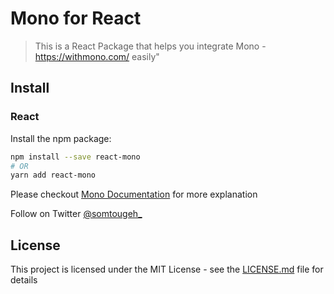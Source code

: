 # Mono for React

> This is a React Package that helps you integrate Mono - https://withmono.com/
> easily"

## Install

### React

Install the npm package:

```bash
npm install --save react-mono
# OR
yarn add react-mono
```

Please checkout
[Mono Documentation](https://www.notion.so/Documentation-3cda635f4aa54e9bb6947ab60305db92)
for more explanation

Follow on Twitter [@somtougeh\_](https://twitter.com/SomtoUgeh)

## License

This project is licensed under the MIT License - see the [LICENSE.md](LICENSE)
file for details
